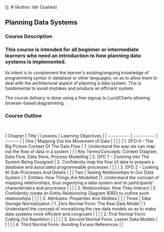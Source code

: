 []: # (Author: Idir Ouahes)

## Planning Data Systems

### Course Description

### This course is intended for all beginner or intermediate learners who need an introduction to how planning data systems is implemented. 

Its intent is to complement the learner's existing/ongoing knowledge of programming syntax in database or other languages, so as to allow them to deal with the architectural aspect of planning a data system. This is fundamental to avoid mistakes and produce an efficient system. 

The course delivery is done using a free signup to LucidCharts allowing browser-based diagramming. 
<br />

### Course Outline

<br />                                           
    
| Chapter   | Title | Lessons | Learning Objectives |
| ----------- | ----------- | ------- |
|    One     | Mapping Out the Movement of Data |  |
|    | | 1. DFD 0 – The Big Picture Context Of The Data Flow | 1. Understand the way we can map out the flow of data in a system |
|    | Key Terms/Concepts: Context Diagram, Data Flow, Data Store, Process Modelling | 2. DFD 1 – Zooming Into The System Being Designed | 2. Confidently map the flow of data to prepare a database and associated programmable processes |
|    |         | 3. DFD 2 – Looking At Sub-Processes And Details    | |
| Two    | Seeing Relationships In Our Data System | 1. Entities: How Things Are Modelled     |1. Understand the concept of mapping relationships, thus organizing a data system and its participants' characteristics and processes |
| | | 2. Relationships: How They Interact | 2. Confidently create an Entity Relationship Diagram (ERD) to outline such relationships |
| | | 3. Attributes: Properties And Abilities | |
| Three  | Data Storage Normalization | 1. Zero Normal Form: The Raw Data Model | 1. Understand the concept of normalizing the raw data models so as to make data systems more efficient and congruent  |
| | | 2. First Normal Form: Cutting Out Repetition | |
| | | 3. Second Normal Form: Leaner Data Models | |
| | | 4. Third Normal Form: Avoiding Excess References | |

<br />

